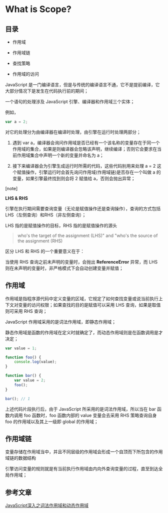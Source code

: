 # What is Scope?

## 目录

- 作用域

- 作用域链

- 查找策略

- 作用域的访问

JavaScript 是一门编译语言，但是与传统的编译语言不通，它不是提前编译，它大部分情况下是发生在代码执行前的期间；

一个语句的处理涉及 JavaScript 引擎、编译器和作用域三个实体；

例如，
```js
var a = 2;
```

对它的处理分为由编译器在编译时处理，由引擎在运行时处理两部分；

1. 遇到 var a，编译器会询问作用域是否已经有一个该名称的变量存在于同一个作用域的集合，如果是则编译器会忽略该声明，继续编译；否则它会要求在当前作用域集合中声明一个新的变量并命名为 a；

2. 接下来编译器会为引擎生成运行时所需的代码，这些代码别用来处理 a = 2 这个赋值操作，引擎运行时会首先询问作用域(作用域链)是否存在一个叫做 a 的变量，如果引擎最终找到则会将 2 赋值给 a，否则会抛出异常；

[note]

**LHS & RHS**

引擎在执行期间需要查询变量（无论是赋值操作还是查询操作），查询的方式包括 LHS（左侧查询）和RHS（非左侧查询）；

LHS 指的是赋值操作的目标，RHS 指的是赋值操作的源头

> who's the target of the assignment (LHS)" and "who's the source of the assignment (RHS)

区分 LHS 和 RHS 的一个重要意义在于：

当使用 RHS 查询之前未声明的变量时，会抛出 **ReferenceError** 异常，而 LHS 则在未声明的变量时，非严格模式下会自动创建变量并赋值；

## 作用域

作用域是指程序源代码中定义变量的区域，它规定了如何查找变量或说当前执行上下文对变量的访问权限；如果查找的目的是赋值可以采用 LHS 查询，如果是取值则可采用 RHS 查询；

JavaScript 作用域采用的是词法作用域，即静态作用域；

静态作用域是函数的作用域在定义时就确定了，而动态作用域则是在函数调用是才决定；

```js
var value = 1;

function foo() {
    console.log(value);
}

function bar() {
    var value = 2;
    foo();
}

bar(); // 1
```

上述代码片段执行后，由于 JavaScript 所采用的是词法作用域，所以当在 bar 函数内调用 foo 函数时，foo 函数内部的 value 变量会去采用 RHS 策略查询自身 foo 的作用域以及其上一级即 global 的作用域；

## 作用域链

变量存储在作用域当中，并且不同层级的作用域会形成一个自顶而下所包含的作用域链的数据结构

引擎访问变量的规则就是有当前执行作用域由内向外查询变量的过程，直至到达全局作用域；

## 参考文章

[JavaScript深入之词法作用域和动态作用域 ](https://github.com/mqyqingfeng/Blog/issues/3)